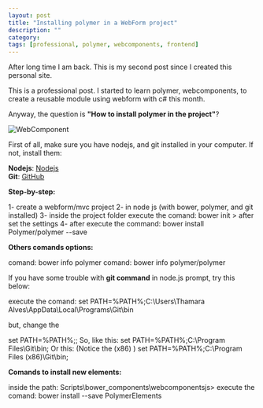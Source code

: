 ```yaml
---
layout: post
title: "Installing polymer in a WebForm project"
description: ""
category: 
tags: [professional, polymer, webcomponents, frontend]
---
```


After long time I am back. This is my second post since I created this personal site.

This is a professional post. I started to learn polymer, webcomponents, to create a reusable module using webform with c# this month.

Anyway, the question is **"How to install polymer in the project"**?

![WebComponent](/webcomponent.png) 

First of all, make sure you have nodejs, and git installed in your computer. If not, install them:

**Nodejs**: [Nodejs]( https://nodejs.org/en/)  
**Git**: [GitHub](https://git-scm.com/downloads)


**Step-by-step:**

1- create a webform/mvc project
2- in node js (with bower, polymer, and git installed)
3- inside the project folder execute the comand: bower init > after set the settings
4- after execute the command: bower install Polymer/polymer --save


**Others comands options:**

comand: bower info polymer
comand: bower info polymer/polymer


If you have some trouble with **git command** in node.js prompt, try this below:

execute the comand: set PATH=%PATH%;C:\Users\Thamara Alves\AppData\Local\Programs\Git\bin

but, change the <Name of the computer>

set PATH=%PATH%;<git path>;
So, like this:
set PATH=%PATH%;C:\Program Files\Git\bin;
Or this: (Notice the (x86) )
set PATH=%PATH%;C:\Program Files (x86)\Git\bin;


**Comands to install new elements:**

inside the path: Scripts\bower_components\webcomponentsjs> 
execute the comand: bower install --save PolymerElements